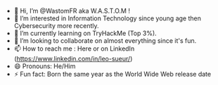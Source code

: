 - 👋 Hi, I’m @WastomFR aka W.A.S.T.O.M !
- 👀 I’m interested in Information Technology since young age then Cybersecurity more recently.
- 🌱 I’m currently learning on TryHackMe (Top 3%).
- 💞️ I’m looking to collaborate on almost everything since it's fun.
- 📫 How to reach me : Here or on LinkedIn (https://www.linkedin.com/in/leo-sueur/)
- 😄 Pronouns: He/Him
- ⚡ Fun fact: Born the same year as the World Wide Web release date

<!---
WastomFR/WastomFR is a ✨ special ✨ repository because its `README.md` (this file) appears on your GitHub profile.
You can click the Preview link to take a look at your changes.
--->
